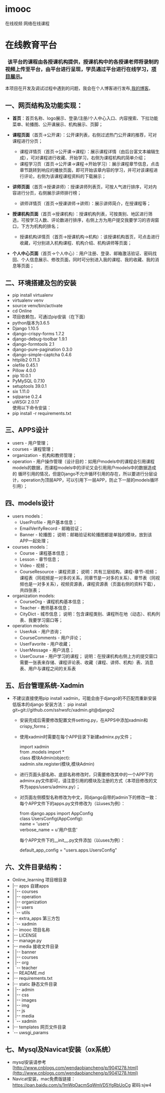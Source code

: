 # imooc
在线视频 网络在线课程
# 在线教育平台
###   该平台的课程由各授课机构提供，授课机构中的各授课老师将录制的视频上传至平台，由平台进行呈现，学员通过平台进行在线学习，[项目展示](http://52.193.67.154)。
本项目在开发及调试过程中遇到的问题，我会在个人博客进行发布,[我的博客](http://www.cnblogs.com/wendaobiancheng/ "欢迎关注")。
## 一、网页结构及功能实现：
* **首页**：首页名称、logo展示、登录/注册/个人中心入口、内容搜索、下拉功能菜单、轮播图、公开课展示、机构展示、页脚；

* **课程页面**（首页->公开课）：公开课列表，右侧过滤热门公开课的推荐，可对课程进行分页；
  * 课程详情页（首页->公开课->课程）：展示课程详情（由后台富文本编辑生成），可对课程进行收藏、开始学习，右侧为课程机构的简单介绍；
  * 课程学习页（首页->公开课->课程->开始学习）：展示课程章节信息，点击章节跳转到响应的播放页面，即可开始该章内容的学习，并可对该课程进行评论，右侧为该课程课程资料的下载展示；

* **讲师页面**（首页->授课讲师）：授课讲师列表页，可按人气进行排序，可对内容进行分页，右侧展示讲师排行榜；
  * 讲师详情页（首页->授课讲师->讲师）：展示讲师简介，在授课程等；

* **授课机构页面**（首页->授课机构）：授课机构列表，可按类别、地区进行筛选，可按学习人数、评论数进行排序，右侧上方为用户提交我要学习的咨询窗口，下方为机构的排名；
  * 授课机构详情页（首页->授课机构->机构）：该授课机构首页，可点击进行收藏，可分别进入机构课程、机构介绍、机构讲师等页面；

* **个人中心页面**（首页->个人中心）：用户注册、登录、邮箱激活验证、密码找回、个人信息展示、修改页面，同时可分别进入我的课程、我的收藏、我的消息等页面；


## 二、环境搭建及包的安装
* pip install virtualenv
* virtualenv venv
* source venv/bin/activate
* cd Online
* 项目依赖包，可通过pip安装（在下面）
* python版本为3.6.5
* Django                 1.10.5
* django-crispy-forms    1.7.2
* django-debug-toolbar   1.9.1
* django-formtools       2.1
* django-pure-pagination 0.3.0
* django-simple-captcha  0.4.6
* httplib2               0.11.3
* olefile                0.45.1
* Pillow                 4.0.0
* pip                    10.0.1
* PyMySQL                0.7.10
* setuptools             39.0.1
* six                    1.11.0
* sqlparse               0.2.4
* uWSGI                  2.0.17  
使用以下命令安装：
* pip install -r requirements.txt


## 三、APPS设计
* users - 用户管理；
* courses - 课程管理；
* organization - 机构和教师管理；
* operation - 用户操作管理（设计目的：如用户models中的课程会引用课程models的数据，而课程models中的评论又会引用用户models中的数据造成的
循环引用的情况，但是Django不允许循环引用的存在，所以要进行分层设计，operation为顶层APP，可以引用下一层APP，防止下一层的models循环引用）；


## 四、models设计
* users models：
    * UserProfile - 用户基本信息；
    * EmailVerifyRecord - 邮箱验证；
    * Banner - 轮播图；
        说明：邮箱验证和轮播图都是单独的模块，放到该APP一起处理；
* courses models：
    * Course - 课程基本信息；
    * Lesson - 章节信息；
    * Video - 视频；
    * CourseResource - 课程资源；
        说明：共有三层结构，课程-章节-视频；课程表（同视频是一对多的关系，同章节是一对多的关系）、章节表（同视频也是一对多关系），视频资源表，课程资源表（页面右侧的资料下载），共四张表；
* organization models:
    * CourseOrg - 课程机构基本信息；
    * Teacher - 教师基本信息；
    * CityDict - 城市信息；
        说明：包含课程类别、课程所在地（动态）、机构列表、我要学习窗口等；
* operation models:
    * UserAsk - 用户咨询；
    * CourseComments - 用户评论；
    * UserFavorite - 用户收藏；
    * UserMessage - 用户消息；
    * UserCourse - 用户学习的课程；
        说明：在授课机构右侧上方的提交窗口需要一张表来存储、课程评论表、收藏（课程、讲师、机构）表、消息表、用户与课程之间的关系表


## 五、后台管理系统-Xadmin
* 不建议直接使用pip install xadmin，可能会由于django的不匹配而重新安装低版本的django
        安装方法：
        pip install git+git://github.com/sshwsfc/xadmin.git@django2
    * 安装完成后需要修改配置文件setting.py，在APPS中添加xadmin和crispy_forms；
    * 使用xadmin时需要在每个APP目录下新建adminx.py文件；  
    
        import xadmin  
        from .models import *  
        class 模块Admin(object):  
        xadmin.site.register(模块,模块Admin)  
        
    * 进行页面头部名称、底部名称修改时，只需要修改其中的一个APP下的adminx.py文件即可，请注意引用的模块及注册的方式（本项目修改的文件为apps/users/adminx.py）；
    * 对页面左侧模型名称修改为中文，同django自带的admin下的修改一致：
        每个APP文件下的apps.py文件修改为（以uses为例）：  
        
        from django.apps import AppConfig  
        class UsersConfig(AppConfig):  
            name = 'users'  
            verbose_name = u'用户信息'  
            
        每个APP文件下的__init__.py文件添加（以uses为例）：  
        
        default_app_config = "users.apps.UsersConfig"

## 六、文件目录结构：
* Online_learning    项目根目录  
* |-- apps           自建apps  
* |   |-- courses  
* |   |-- operation  
* |   |-- organization  
* |   |-- users  
* |   `-- utils  
* |-- extra_apps     第三方包  
* |   `-- xadmin  
* |-- imooc         项目名称  
* |-- LICENSE  
* |-- manage.py  
* |-- media         接收文件目录  
* |   |-- banner  
* |   |-- courses  
* |   |-- org  
* |   `-- teacher  
* |-- README.md  
* |-- requirements.txt  
* |-- static          静态文件目录  
* |   |-- admin  
* |   |-- css  
* |   |-- images  
* |   |-- img  
* |   |-- js  
* |   |-- media  
* |   `-- xadmin  
* |-- templates       网页文件目录  
* `-- uwsgi_params  
## 七、Mysql及Navicat安装（ox系统）
* mysql安装请参考[http://www.cnblogs.com/wendaobiancheng/p/9041278.html](http://www.cnblogs.com/wendaobiancheng/p/9041278.html)
* Navicat安装，mac免费版链接：https://pan.baidu.com/s/1mWqOacmSqWmVD5YgRbUoCg  密码:sjw4
